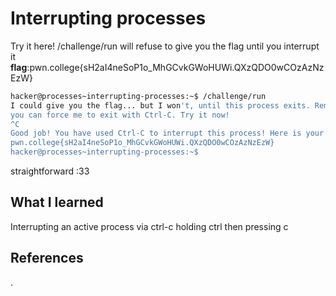 # Interrupting processes
Try it here! /challenge/run will refuse to give you the flag until you interrupt it
**flag**:pwn.college{sH2aI4neSoP1o_MhGCvkGWoHUWi.QXzQDO0wCOzAzNzEzW}




```bash
hacker@processes~interrupting-processes:~$ /challenge/run
I could give you the flag... but I won't, until this process exits. Remember, 
you can force me to exit with Ctrl-C. Try it now!
^C
Good job! You have used Ctrl-C to interrupt this process! Here is your flag:
pwn.college{sH2aI4neSoP1o_MhGCvkGWoHUWi.QXzQDO0wCOzAzNzEzW}
hacker@processes~interrupting-processes:~$ 

```
straightforward :33
## What I learned
Interrupting an active process via ctrl-c
holding ctrl then pressing c

## References 
.